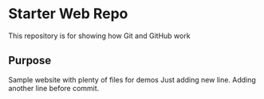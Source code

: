 # Starter Web Repo

This repository is for showing how Git and GitHub work

## Purpose

Sample website with plenty of files for demos
Just adding new line.
Adding another line before commit.
